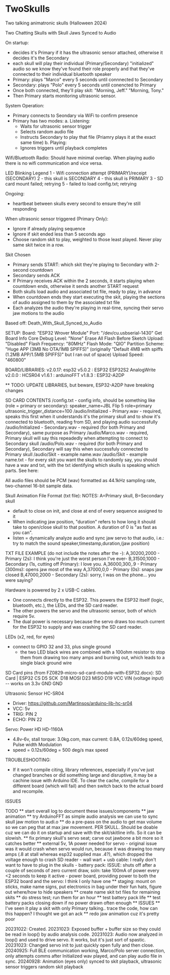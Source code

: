 # TwoSkulls
 Two talking animatronic skulls (Halloween 2024)

  Two Chatting Skulls with Skull Jaws Synced to Audio

  On startup:
  - decides it's Primary if it has the ultrasonic sensor attached, otherwise it decides it's the Secondary
  - each skull will play their individual (Primary/Secondary) "initialized" audio so we know they've found their role properly and that they've connected to their individual bluetooth speaker
  - Primary: plays "Marco" every 5 seconds until connnected to Secondary
  - Secondary: plays "Polo" every 5 seconds until conencted to Primary
  - Once both connected, they'll play skit: "Morning, Jeff." "Morning, Tony."
  - Then Primary starts monitoring ultrasonic sensor.

  System Operation:

   - Primary connects to Seondary via WiFi to confirm presence
   - Primary has two modes:
     a. Listening: 
        - Waits for ultrasonic sensor trigger
        - Selects random audio file
        - Instructs Secondary to play that file (Priamry plays it at the exact same time)
     b. Playing: 
        - Ignores triggers until playback completes

  Wifi/Bluetooth Radio: Should have minimal overlap. When playing audio there is no wifi communication and vice versa.


  LED Blinking Legend
  1 - Wifi connection attempt (PRIMARY)/receipt (SECONDARY)
  2 - this skull is SECONDARY
  4 - this skull is PRIMARY
  3 - SD card mount failed; retrying
  5 - failed to load config.txt; retrying

  Ongoing:
  - heartbeat between skulls every second to ensure they're still responding

  When ultrasonic sensor triggered (Primary Only):
  - Ignore if already playing sequence
  - Ignore if skit ended less than 5 seconds ago
  - Choose random skit to play, weighted to those least played. Never play same skit twice in a row.

  Skit Chosen
  - Primary sends START: which skit they're playing to Secondary with 2-second countdown
  - Secondary sends ACK
  - If Primary receives ACK within the 2 seconds, it starts playing when countdown ends, otherwise it sends another START request
  - Both skulls load audio and associated txt file, ready to play, in advance
  - When countdown ends they start executing the skit, playing the sections of audio assigned to them by the associated txt file
  - Each analyzes the audio they're playing in real-time, syncing their servo jaw motions to the audio


  Based off: Death_With_Skull_Synced_to_Audio

SETUP:
Board: "ESP32 Wrover Module"
Port: "/dev/cu.usbserial-1430"
Get Board Info
Core Debug Level: "None"
Erase All Flash Before Sketch Upload: "Disabled"
Flash Frequency: "80MHz"
Flash Mode: "QIO"
Partition Scheme: "Huge APP (3MB No OTA/1MB SPIFFS)" (originally "Default 4MB with spiffs (1.2MB APP/1.5MB SPIFFS)" but I ran out of space)
Upload Speed: "460800"

BOARD/LIBRARIES:
v2.0.17: esp32
v5.0.2 : ESP32 ESP32S2 AnalogWrite
v2.0.0 : HCSR04
v1.6.1 : arduinoFFT
v1.8.3 : ESP32-A2DP

** TODO: UPDATE LIBRARIES, but beware, ESP32-A2DP have breaking changes 

SD CARD CONTENTS
/config.txt - config info, should be something like (role = primary or secondary):
      speaker_name=JBL Flip 5
      role=primary
      ultrasonic_trigger_distance=100
/audio/Initialized - Primary.wav - required, speaks this first when it understands it's the primary skull and to show it's connected to bluetooth, reading from SD, and playing audio successfully
/audio/Initialized - Secondary.wav - required (for both Primary and Secondary), same purpose as Primary
/audio/Marco.wav - required, Primary skull will say this repeadedly when attempting to connect to Secondary skull
/audio/Polo.wav - required (for both Primary and Secondary), Secondary will say this when successfuly connected to Primary skull
/audio/Skit - example name.wav
/audio/Skit - example name.txt - for every skit you want the skulls to randomly say, you should have a wav and txt, with the txt identifying which skulls is speaking which parts. See here:

All audio files should be PCM (wav) formatted as 44.1kHz sampling rate, two-channel 16-bit sample data.

Skull Animation File Format (txt file):
NOTES:
A=Primary skull, B=Secondary skull
- default to close on init, and close at end of every sequence assigned to it
- When indicating jaw position, "duration" refers to how long it should take to open/close skull to that position. A duration of 0 is "as fast as you can".
- listen = dynamically analyze audio and sync jaw servo to that audio, i.e.: try to match the sound
speaker,timestamp,duration,(jaw position)

TXT FILE EXAMPLE (do not include the notes after the -):
A,30200,2000      - Primary (2s): I think you're just the worst person I've ever-
B,31500,1000      - Secondary (1s, cutting off Primary): I love you.
A,36000,300,.9    - Primary (300ms): opens jaw most of the way
A,37000,0,0       - Primary (0s): snaps jaw closed
B,47000,2000      - Secondary (2s): sorry, I was on the phone... you were saying?


Hardware is powered by 2 x USB-C cables.
- One connects directly to the ESP32. This powers the ESP32 itself (logic, bluetooth, etc.), the LEDs, and the SD card reader.
- The other powers the servo and the ultrasonic sensor, both of which require 5v.
- The dual power is necessary because the servo draws too much current for the ESP32 to supply and was crashing the SD card reader.

LEDs (x2, red, for eyes)
- connect to GPIO 32 and 33, plus single ground 
  - the two LED black wires are combined with a 100ohm resistor to stop them from drawing too many amps and burning out, which leads to a single black ground wire

SD Card pins (from  FZ0829-micro-sd-card-module-with-ESP32.docx):
    SD Card | ESP32
    CS​        D5
    SCK  ​     D18
    MOSI​      D23
    MISO​      D19
    VCC       VIN (voltage input) -- works on 3.3v
    GND       GND

Ultrasonic Sensor HC-SR04
 - Driver: https://github.com/Martinsos/arduino-lib-hc-sr04
 - VCC: 5v
 - TRIG: PIN 2
 - ECHO: PIN 22

Servo: Power HD HD-1160A
- 4.8v-6v, stall torque: 3.0kg.com, max current: 0.8A, 0.12s/60deg speed, Pulse width Modulation
- speed = 0.12s/60deg = 500 deg/s max speed


TROUBLESHOOTING:
- If it won't compile citing, library references, especially if you've just changed branches or did something large and disruptive,
  it may be a cachine issue with Arduino IDE. To clear the cache, compile for a different board (which will fail) and then switch
  back to the actual board and recompile.



ISSUES

  TODO
  ** start overall log to document these issues/components
  ** jaw animation
    ** try ArduinoFFT as simple audio analysis we can use to sync skull jaw motion to audi.o
    ** do a pre-pass on the audio to get max volume so we can peg that at max jaw movement. PER SKULL. Should be doable cuz we can do it on startup and save with the skit/skitline info. So it can be slowish.
    ** fix primary skull's servo seat; carve out jawbone a bit more so it catches better
    ** external 5v, 1A power needed for servo
      - original issue was it would crash when servo would run, because it was drawing too many amps (.8 at stall whereas esp32 supplied max .4?), which dropped the voltage enough to crash SD reader
      - wall wart + usb cable: I really don't want to have to plug in the skulls
      - battery pack: ISSUE: shuts off after a couple of seconds of zero current draw, soln: take 100mA of power every <2 seconds to keep it active
      - power board, providing power to both the ESP32 board and the servo: I think I only have one
  ** staging: mount on sticks, make name signs, put electronics in bag under their fun hats, figure out where/how to hide speakers
  ** create name skit txt files for remaining skits
  ** do stress test; run them for an hour
    ** test battery pack life
    ** test battery packs closing down if no power drawn often enough
  ** ISSUES
    ** I've seen it play a skit with only Primary talking.. trace the code, how can this happen? I thought we got an ack
    ** redo jaw animation cuz it's pretty poor



20231022: Created.
20231023: Exposed buffer + buffer size so they could be read in loop() by audio analysis code.
20231023: Audio now analyzed in loop() and used to drive servo. It works, but it's just sort of spastic.
20231023: Changed servo init to just quickly open fully and then close.
20240925: Full BLE communication working, Marco/Polo server connection, only attempts comms after Initialized wav played,
          and can play audio file in sync.
20240928: Animation (eyes only) synced to skit playback, ultrasonic sensor triggers random skit playback

